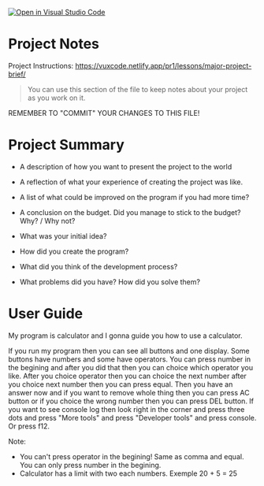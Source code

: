 [![Open in Visual Studio Code](https://classroom.github.com/assets/open-in-vscode-f059dc9a6f8d3a56e377f745f24479a46679e63a5d9fe6f495e02850cd0d8118.svg)](https://classroom.github.com/online_ide?assignment_repo_id=6022713&assignment_repo_type=AssignmentRepo)
# Project Notes

Project Instructions: https://vuxcode.netlify.app/pr1/lessons/major-project-brief/

> You can use this section of the file to keep notes about your project as you work on it.

REMEMBER TO "COMMIT" YOUR CHANGES TO THIS FILE!

# Project Summary

* A description of how you want to present the project to the world
  
* A reflection of what your experience of creating the project was like.
  
* A list of what could be improved on the program if you had more time?
  
* A conclusion on the budget. Did you manage to stick to the budget? Why? / Why not?
  
* What was your initial idea?
  
* How did you create the program?
  
* What did you think of the development process?
  
* What problems did you have? How did you solve them?
  

# User Guide

My program is calculator and I gonna guide you how to use a calculator.

If you run my program then you can see all buttons and one display. Some buttons have numbers and some have operators. 
You can press number in the begining and after you did that then you can choice which operator you like. 
After you choice operator then you can choice the next number after you choice next number then you can press equal.
Then you have an answer now and if you want to remove whole thing then you can press AC button or if you choice the wrong number then you can press DEL button. 
If you want to see console log then look right in the corner and press three dots and press "More tools" and press "Developer tools" and press console. Or press f12.

Note: 
* You can't press operator in the begining! Same as comma and equal. You can only press number in the begining.
* Calculator has a limit with two each numbers. Exemple 20 + 5 = 25
 
